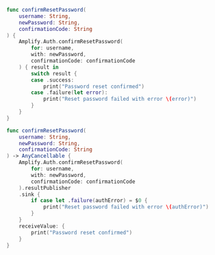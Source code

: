 <amplify-block-switcher>

<amplify-block name="Listener (iOS 11+)">

```swift
func confirmResetPassword(
    username: String,
    newPassword: String,
    confirmationCode: String
) {
    Amplify.Auth.confirmResetPassword(
        for: username,
        with: newPassword,
        confirmationCode: confirmationCode
    ) { result in
        switch result {
        case .success:
            print("Password reset confirmed")
        case .failure(let error):
            print("Reset password failed with error \(error)")
        }
    }
}
```

</amplify-block>

<amplify-block name="Combine (iOS 13+)">

```swift
func confirmResetPassword(
    username: String,
    newPassword: String,
    confirmationCode: String
) -> AnyCancellable {
    Amplify.Auth.confirmResetPassword(
        for: username,
        with: newPassword,
        confirmationCode: confirmationCode
    ).resultPublisher
    .sink {
        if case let .failure(authError) = $0 {
            print("Reset password failed with error \(authError)")
        }
    }
    receiveValue: {
        print("Password reset confirmed")
    }
}
```

</amplify-block>

</amplify-block-switcher>
